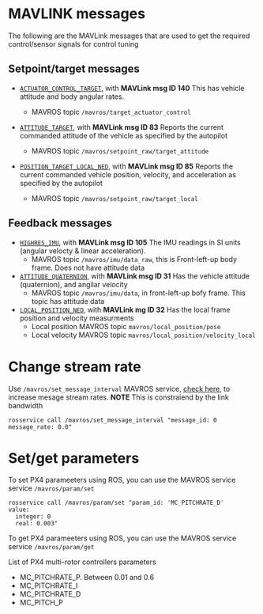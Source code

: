 # MAVLINK messages
The following are the MAVLink messages that are used to get the required control/sensor signals for control tuning

 ## Setpoint/target messages
* [`ACTUATOR_CONTROL_TARGET`](https://mavlink.io/en/messages/common.html#ACTUATOR_CONTROL_TARGET), with **MAVLink msg ID 140**
This has vehicle attitude and body angular rates.
    * MAVROS topic `/mavros/target_actuator_control` 

* [`ATTITUDE_TARGET`](https://mavlink.io/en/messages/common.html#ATTITUDE_TARGET), with **MAVLink msg ID 83**
Reports the current commanded attitude of the vehicle as specified by the autopilot
    * MAVROS topic `/mavros/setpoint_raw/target_attitude`

* [`POSITION_TARGET_LOCAL_NED`](https://mavlink.io/en/messages/common.html#POSITION_TARGET_LOCAL_NED), with **MAVLink msg ID 85**
Reports the current commanded vehicle position, velocity, and acceleration as specified by the autopilot
    * MAVROS topic `/mavros/setpoint_raw/target_local` 

## Feedback messages
* [`HIGHRES_IMU`](https://mavlink.io/en/messages/common.html#HIGHRES_IMU), with **MAVLink msg ID 105**
The IMU readings in SI units (angular velocty & linear acceleration).
    * MAVROS topic `/mavros/imu/data_raw`, this is Front-left-up body frame. Does not have attitude data
* [`ATTITUDE_QUATERNION`](https://mavlink.io/en/messages/common.html#ATTITUDE_QUATERNION), with **MAVLink msg ID 31**
Has the vehicle attitude (quaternion), and angilar velocity
    * MAVROS topic `/mavros/imu/data`, in front-left-up bofy frame. This topic has attitude data
* [`LOCAL_POSITION_NED`](https://mavlink.io/en/messages/common.html#LOCAL_POSITION_NED), with **MAVLink mg ID 32**
Has the local frame position and velocity measurments
    * Local position MAVROS topic `mavros/local_position/pose`
    * Local velocity MAVROS topic `mavros/local_position/velocity_local`

# Change stream rate
Use `/mavros/set_message_interval` MAVROS service, [check here](https://github.com/mavlink/mavros/blob/ros2/mavros/src/plugins/sys_status.cpp#L1172), to increase mesage stream rates. **NOTE** This is constraiend by the link bandwidth

```
rosservice call /mavros/set_message_interval "message_id: 0
message_rate: 0.0"
```

# Set/get parameters
To set PX4 parameeters using ROS, you can use the MAVROS service service `/mavros/param/set`
```
rosservice call /mavros/param/set "param_id: 'MC_PITCHRATE_D'
value:
  integer: 0
  real: 0.003" 
```
To get PX4 parameeters using ROS, you can use the MAVROS service service `/mavros/param/get`

List of PX4 multi-rotor controllers parameters
* MC_PITCHRATE_P. Between 0.01 and 0.6
* MC_PITCHRATE_I
* MC_PITCHRATE_D
* MC_PITCH_P